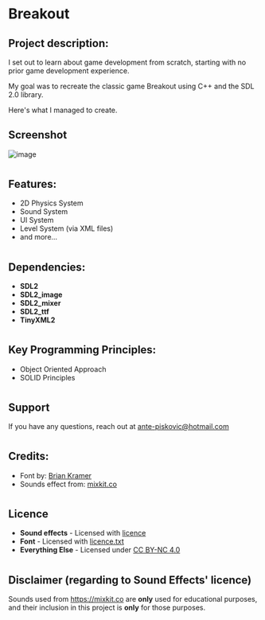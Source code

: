 # Breakout

## Project description:
I set out to learn about game development from scratch, starting with no prior game development experience.

My goal was to recreate the classic game Breakout using C++ and the SDL 2.0 library.

Here's what I managed to create.

## Screenshot
![image](https://github.com/AnteDev00/Breakout/assets/151842550/097db566-f1dd-4473-8c53-7d90fc85f023)
#

## Features:
- 2D Physics System
- Sound System
- UI System
- Level System (via XML files)
- and more...
#

## Dependencies:
- **SDL2**       
- **SDL2_image** 
- **SDL2_mixer** 
- **SDL2_ttf**   
- **TinyXML2**
#

## Key Programming Principles:
- Object Oriented Approach
- SOLID Principles
#
## Support
If you have any questions, reach out at ante-piskovic@hotmail.com
#
## Credits:
- Font by: [Brian Kramer](https://www.pkeod.com/)
- Sounds effect from: [mixkit.co](https://mixkit.co/free-sound-effects/)
#
## Licence
- **Sound effects** - Licensed with [licence](https://mixkit.co/license/#sfxFree)
- **Font** - Licensed with [licence.txt](/Assets/Fonts/NES-Chimera/license.txt)
- **Everything Else** - Licensed under [CC BY-NC 4.0](https://creativecommons.org/licenses/by-nc/4.0/)
#
## Disclaimer (regarding to Sound Effects' licence)
Sounds used from https://mixkit.co are **only** used for educational purposes, and their inclusion in this project is **only** for those purposes.
